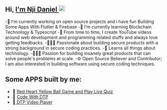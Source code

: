  ## Hi, <a href="https://daniel-theprogrammer.github.io/Portfolio/#portfolio"> I'm Nji Daniel </a> <img src="https://user-images.githubusercontent.com/1303154/88677602-1635ba80-d120-11ea-84d8-d263ba5fc3c0.gif" width="21px" height="21px" alt="hi">

-🔭 I’m currently working on open source projects and i have fun Building Some Apps With Flutter & Firebase
-🌱 I’m currently learning  Blockchain Technology & Typescript
-🌱 From time to time, I create YouTube videos around web development and programming related stuffs and always love getting feedbacks.
-👷🏾‍♂️ Passionate about building secure products with a strong background in secure coding practices.
-📖 Learns all things about technology.
-👷🏾‍♂️ Passion for building insanely great products that can solve people's problems at scale.
-⚙ Open Source Believer and Contributor; I am also interested in building software using secure coding techniques.

## Some APPS built by me: 	
- 🔭 <a href="https://play.google.com/store/apps/details?id=red.heart.yellow.ball"> Red Heart Yellow Ball Game and Play Live Quiz</a>
- 🔭 <a href="https://play.google.com/store/apps/details?id=com.code.from.scratch.withme"> Code With DTP </a>
- 🔭<a href=" https://play.google.com/store/apps/details?id=com.dtp.player">  DTP Video Player  </a>
